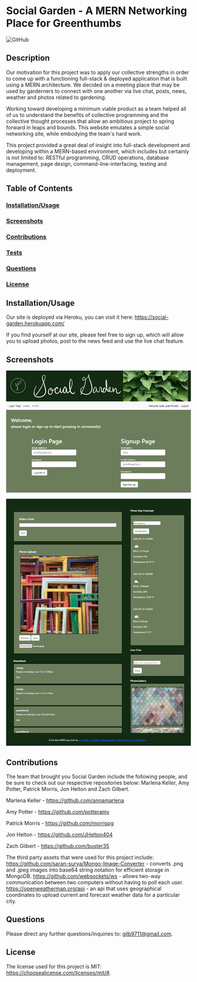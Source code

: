 # Social Garden - A MERN Networking Place for Greenthumbs

![GitHub](https://img.shields.io/github/license/buster35)

## Description

Our motivation for this project was to apply our collective strengths in order to come up with a functioning full-stack & deployed application that is built using a MERN architecture. We decided on a meeting place that may be used by garderners to connect with one another via live chat, posts, news, weather and photos related to gardening.

Working toward developing a minimum viable product as a team helped all of us to understand the benefits of collective programming and the collective thought processes that allow an ambitious project to spring forward in leaps and bounds. This website emulates a simple social networking site, while embodying the team's hard work.

This project provided a great deal of insight into full-stack development and developing within a MERN-based environment, which includes but certainly is not limited to: RESTful programming, CRUD operations, database management, page design, command-line-interfacing, testing and deployment.

## Table of Contents

### [Installation/Usage](#installation/usage)

### [Screenshots](#screenshots)

### [Contributions](#contributions)

### [Tests](#tests)

### [Questions](#questions)

### [License](#license)

## Installation/Usage

Our site is deployed via Heroku, you can visit it here: https://social-garden.herokuapp.com/

If you find yourself at our site, please feel free to sign up, which will allow you to upload photos, post to the news feed and use the live chat feature.

## Screenshots

![LoginPage](/client/src/assets/login-screenshot.png)

![HomePage](/client/src/assets/homepage-screenshot-2.png)

## Contributions

The team that brought you Social Garden include the following people, and be sure to check out our respective repositories below: Marlena Keller, Amy Potter, Patrick Morris, Jon Helton and Zach Gilbert.

Marlena Keller - https://github.com/annamarlena

Amy Potter - https://github.com/potteramy

Patrick Morris - https://github.com/morrispg

Jon Helton - https://github.com/JHelton404

Zach Gilbert - https://github.com/buster35

The third party assets that were used for this project include: https://github.com/saran-surya/Mongo-Image-Converter - converts .png and .jpeg images into base64 string notation for efficient storage in MongoDB. https://github.com/websockets/ws - allows two-way communication between two computers without having to poll each user. https://openweathermap.org/api - an api that uses geographical coordinates to upload current and forecast weather data for a particular city.

## Questions

Please direct any further questions/inquiries to: gilb9711@gmail.com.

## License

The license used for this project is MIT: https://choosealicense.com/licenses/mit/#.

